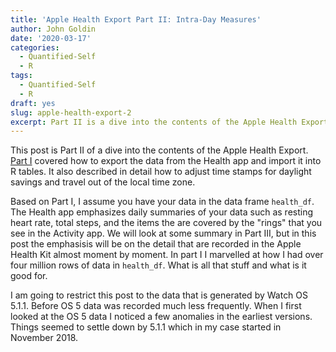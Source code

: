 ```yaml
---
title: 'Apple Health Export Part II: Intra-Day Measures'
author: John Goldin
date: '2020-03-17'
categories:
  - Quantified-Self
  - R
tags:
  - Quantified-Self
  - R
draft: yes
slug: apple-health-export-2
excerpt: Part II is a dive into the contents of the Apple Health Export with a focus on intra-day measures such as heart rate and energy as opposed to daily measures such as resting heart rate or daily step count.
---
```


This post is Part II of a dive into the contents of the Apple Health Export.
[Part I](https://www.johngoldin.com/post/2020-02-15-apple-health-export1/) covered how to export the data from the Health app and import it into
R tables. It also described in detail how to adjust time stamps for daylight
savings and travel out of the local time zone.

Based on Part I, I assume you have your data in the data frame `health_df`. 
The Health app emphasizes daily summaries of your data such as resting heart
rate, total steps, and the items the are covered by the "rings" that you see
in the Activity app. We will look at some summary in Part III, but in this
post the emphasisis will be on the detail that are recorded in the Apple
Health Kit almost moment by moment. In part I I marvelled at how I had over
four million rows of data in `health_df`. What is all that stuff and what
is it good for.

I am going to restrict this post to the data that is generated by Watch OS
5.1.1.  Before OS 5 data was recorded much less frequently. When I first 
looked at the OS 5 data I noticed a few anomalies in the earliest versions.
Things seemed to settle down by 5.1.1 which in my case started in November 2018.
